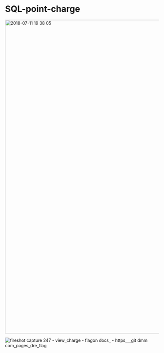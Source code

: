 # SQL-point-charge

<img width="1029" alt="2018-07-11 19 38 05" src="https://user-images.githubusercontent.com/28942665/42566617-19bb6a8c-8542-11e8-907d-84d5a416d3ab.png">

![fireshot capture 247 - view_charge - flagon docs_ - https___git dmm com_pages_dre_flag](https://user-images.githubusercontent.com/28942665/42566715-6c8f89a0-8542-11e8-85b1-0f22decd3743.png)
